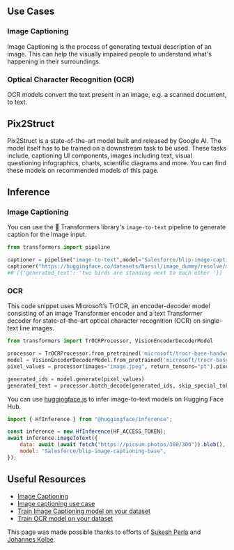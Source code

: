 ## Use Cases

### Image Captioning

Image Captioning is the process of generating textual description of an image.
This can help the visually impaired people to understand what's happening in their surroundings.

### Optical Character Recognition (OCR)

OCR models convert the text present in an image, e.g. a scanned document, to text.

## Pix2Struct

Pix2Struct is a state-of-the-art model built and released by Google AI. The model itself has to be trained on a downstream task to be used. These tasks include, captioning UI components, images including text, visual questioning infographics, charts, scientific diagrams and more. You can find these models on recommended models of this page.

## Inference

### Image Captioning

You can use the 🤗 Transformers library's `image-to-text` pipeline to generate caption for the Image input.

```python
from transformers import pipeline

captioner = pipeline("image-to-text",model="Salesforce/blip-image-captioning-base")
captioner("https://huggingface.co/datasets/Narsil/image_dummy/resolve/main/parrots.png")
## [{'generated_text': 'two birds are standing next to each other '}]
```

### OCR

This code snippet uses Microsoft’s TrOCR, an encoder-decoder model consisting of an image Transformer encoder and a text Transformer decoder for state-of-the-art optical character recognition (OCR) on single-text line images.

```python
from transformers import TrOCRProcessor, VisionEncoderDecoderModel

processor = TrOCRProcessor.from_pretrained('microsoft/trocr-base-handwritten')
model = VisionEncoderDecoderModel.from_pretrained('microsoft/trocr-base-handwritten')
pixel_values = processor(images="image.jpeg", return_tensors="pt").pixel_values

generated_ids = model.generate(pixel_values)
generated_text = processor.batch_decode(generated_ids, skip_special_tokens=True)[0]

```

You can use [huggingface.js](https://github.com/huggingface/huggingface.js) to infer image-to-text models on Hugging Face Hub.

```javascript
import { HfInference } from "@huggingface/inference";

const inference = new HfInference(HF_ACCESS_TOKEN);
await inference.imageToText({
	data: await (await fetch("https://picsum.photos/300/300")).blob(),
	model: "Salesforce/blip-image-captioning-base",
});
```

## Useful Resources

- [Image Captioning](https://huggingface.co/docs/transformers/main/en/tasks/image_captioning)
- [Image captioning use case](https://blog.google/outreach-initiatives/accessibility/get-image-descriptions/)
- [Train Image Captioning model on your dataset](https://github.com/NielsRogge/Transformers-Tutorials/blob/master/GIT/Fine_tune_GIT_on_an_image_captioning_dataset.ipynb)
- [Train OCR model on your dataset ](https://github.com/NielsRogge/Transformers-Tutorials/tree/master/TrOCR)

This page was made possible thanks to efforts of [Sukesh Perla](https://huggingface.co/hitchhiker3010) and [Johannes Kolbe](https://huggingface.co/johko).
